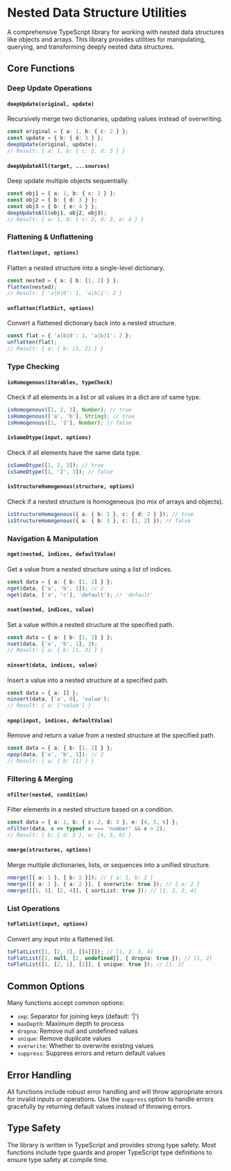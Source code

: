# Nested Data Structure Utilities

A comprehensive TypeScript library for working with nested data structures like objects and arrays. This library provides utilities for manipulating, querying, and transforming deeply nested data structures.

## Core Functions

### Deep Update Operations

#### `deepUpdate(original, update)`
Recursively merge two dictionaries, updating values instead of overwriting.
```typescript
const original = { a: 1, b: { c: 2 } };
const update = { b: { d: 3 } };
deepUpdate(original, update);
// Result: { a: 1, b: { c: 2, d: 3 } }
```

#### `deepUpdateAll(target, ...sources)`
Deep update multiple objects sequentially.
```typescript
const obj1 = { a: 1, b: { c: 2 } };
const obj2 = { b: { d: 3 } };
const obj3 = { b: { e: 4 } };
deepUpdateAll(obj1, obj2, obj3);
// Result: { a: 1, b: { c: 2, d: 3, e: 4 } }
```

### Flattening & Unflattening

#### `flatten(input, options)`
Flatten a nested structure into a single-level dictionary.
```typescript
const nested = { a: { b: [1, 2] } };
flatten(nested);
// Result: { 'a|b|0': 1, 'a|b|1': 2 }
```

#### `unflatten(flatDict, options)`
Convert a flattened dictionary back into a nested structure.
```typescript
const flat = { 'a|b|0': 1, 'a|b|1': 2 };
unflatten(flat);
// Result: { a: { b: [1, 2] } }
```

### Type Checking

#### `isHomogenous(iterables, typeCheck)`
Check if all elements in a list or all values in a dict are of same type.
```typescript
isHomogenous([1, 2, 3], Number); // true
isHomogenous(['a', 'b'], String); // true
isHomogenous([1, '2'], Number); // false
```

#### `isSameDtype(input, options)`
Check if all elements have the same data type.
```typescript
isSameDtype([1, 2, 3]); // true
isSameDtype([1, '2', 3]); // false
```

#### `isStructureHomogenous(structure, options)`
Check if a nested structure is homogeneous (no mix of arrays and objects).
```typescript
isStructureHomogenous({ a: { b: 1 }, c: { d: 2 } }); // true
isStructureHomogenous({ a: { b: 1 }, c: [1, 2] }); // false
```

### Navigation & Manipulation

#### `nget(nested, indices, defaultValue)`
Get a value from a nested structure using a list of indices.
```typescript
const data = { a: { b: [1, 2] } };
nget(data, ['a', 'b', 1]); // 2
nget(data, ['a', 'c'], 'default'); // 'default'
```

#### `nset(nested, indices, value)`
Set a value within a nested structure at the specified path.
```typescript
const data = { a: { b: [1, 2] } };
nset(data, ['a', 'b', 1], 3);
// Result: { a: { b: [1, 3] } }
```

#### `ninsert(data, indices, value)`
Insert a value into a nested structure at a specified path.
```typescript
const data = { a: [] };
ninsert(data, ['a', 0], 'value');
// Result: { a: ['value'] }
```

#### `npop(input, indices, defaultValue)`
Remove and return a value from a nested structure at the specified path.
```typescript
const data = { a: { b: [1, 2] } };
npop(data, ['a', 'b', 1]); // 2
// Result: { a: { b: [1] } }
```

### Filtering & Merging

#### `nfilter(nested, condition)`
Filter elements in a nested structure based on a condition.
```typescript
const data = { a: 1, b: { c: 2, d: 3 }, e: [4, 5, 6] };
nfilter(data, x => typeof x === 'number' && x > 2);
// Result: { b: { d: 3 }, e: [4, 5, 6] }
```

#### `nmerge(structures, options)`
Merge multiple dictionaries, lists, or sequences into a unified structure.
```typescript
nmerge([{ a: 1 }, { b: 2 }]); // { a: 1, b: 2 }
nmerge([{ a: 1 }, { a: 2 }], { overwrite: true }); // { a: 2 }
nmerge([[1, 3], [2, 4]], { sortList: true }); // [1, 2, 3, 4]
```

### List Operations

#### `toFlatList(input, options)`
Convert any input into a flattened list.
```typescript
toFlatList([1, [2, 3], [[4]]]); // [1, 2, 3, 4]
toFlatList([1, null, [2, undefined]], { dropna: true }); // [1, 2]
toFlatList([1, [2, 1], [2]], { unique: true }); // [1, 2]
```

## Common Options

Many functions accept common options:

- `sep`: Separator for joining keys (default: '|')
- `maxDepth`: Maximum depth to process
- `dropna`: Remove null and undefined values
- `unique`: Remove duplicate values
- `overwrite`: Whether to overwrite existing values
- `suppress`: Suppress errors and return default values

## Error Handling

All functions include robust error handling and will throw appropriate errors for invalid inputs or operations. Use the `suppress` option to handle errors gracefully by returning default values instead of throwing errors.

## Type Safety

The library is written in TypeScript and provides strong type safety. Most functions include type guards and proper TypeScript type definitions to ensure type safety at compile time.

